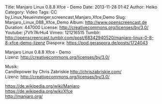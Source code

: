 Title: Manjaro Linux 0.8.8 Xfce - Demo
Date: 2013-11-28 01:42
Author: Heiko
Category: Video
Tags: CC by,Linux,Neueinsteiger,screencast,Manjaro,Xfce,Demo
Slug: Manjaro_Linux_088_Xfce_Demo
Album: http://www.openscreencast.de
Duration: 447000
License: http://creativecommons.org/licenses/by/3.0/
Youtube: j7Vfr7ArHu4
Vimeo: 121216515
Tumblr: http://openscreencast.tumblr.com/post/68342940520/manjaro-linux-0-8-8-xfce-demo-lizenz
Diaspora: https://pod.geraspora.de/posts/1724043

Manjaro Linux 0.8.8 Xfce - Demo  
Lizenz: <http://creativecommons.org/licenses/by/3.0/>  
  
Musik:  
Candlepower by Chris Zabriskie <http://chriszabriskie.com/>  
Lizenz: <http://creativecommons.org/licenses/by/3.0/>  
  
<https://de.wikipedia.org/wiki/Manjaro>  
<https://de.wikipedia.org/wiki/Xfce>  
<http://manjaro.org/>

